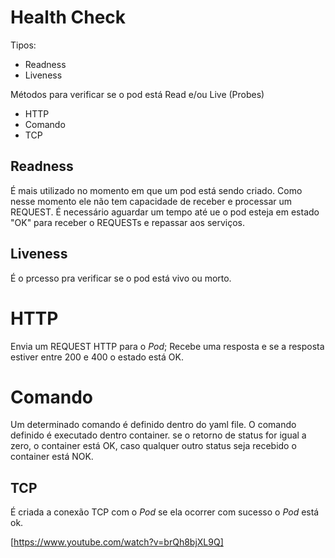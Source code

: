 # Health Check

Tipos:
* Readness
* Liveness

Métodos para verificar se o pod está Read e/ou Live (Probes)
* HTTP
* Comando
* TCP

## Readness
É mais utilizado no momento em que um pod está sendo criado.
Como nesse momento ele não tem capacidade de receber e processar um REQUEST. É necessário aguardar um tempo até ue o pod esteja em estado "OK" para receber o REQUESTs e repassar aos serviços. 

## Liveness
É o prcesso pra verificar se o pod está vivo ou morto.

# HTTP
Envia um REQUEST HTTP para o _Pod_;
Recebe uma resposta e se a resposta estiver entre 200 e 400 o estado está OK.

# Comando
Um determinado comando é definido dentro do yaml file.
O comando definido é executado dentro container. se o retorno de status for igual a zero, o container está OK, caso qualquer outro status seja recebido o container está NOK.

## TCP
É criada a conexão TCP com o _Pod_ se ela ocorrer com sucesso o _Pod_ está ok.

[https://www.youtube.com/watch?v=brQh8bjXL9Q]
